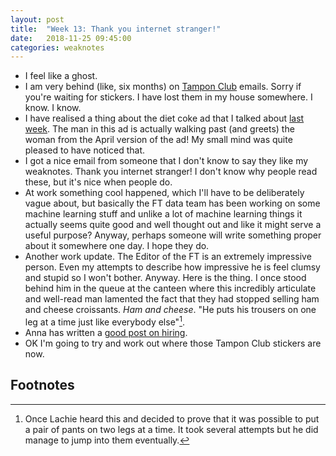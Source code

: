 ```yaml
---
layout: post
title:  "Week 13: Thank you internet stranger!"
date:   2018-11-25 09:45:00
categories: weaknotes
---
```

* I feel like a ghost.
* I am very behind (like, six months) on [Tampon Club](http://tampon.club) emails. Sorry if you're waiting for stickers. I have lost them in my house somewhere. I know. I know.
* I have realised a thing about the diet coke ad that I talked about [last week](http://alicebartlett.co.uk/blog/weaknotes-12). The man in this ad is actually walking past (and greets) the woman from the April version of the ad! My small mind was quite pleased to have noticed that.
* I got a nice email from someone that I don't know to say they like my weaknotes. Thank you internet stranger! I don't know why people read these, but it's nice when people do.
* At work something cool happened, which I'll have to be deliberately vague about, but basically the FT data team has been working on some machine learning stuff and unlike a lot of machine learning things it actually seems quite good and well thought out and like it might serve a useful purpose? Anyway, perhaps someone will write something proper about it somewhere one day. I hope they do.
* Another work update. The Editor of the FT is an extremely impressive person. Even my attempts to describe how impressive he is feel clumsy and stupid so I won't bother. Anyway. Here is the thing. I once stood behind him in the queue at the canteen where this incredibly articulate and well-read man lamented the fact that they had stopped selling ham and cheese croissants. _Ham and cheese_. "He puts his trousers on one leg at a time just like everybody else"[^1].
* Anna has written a [good post on hiring](https://www.annashipman.co.uk/jfdi/interviewing-fairly.html).
* OK I'm going to try and work out where those Tampon Club stickers are now.


## Footnotes
[^1]: Once Lachie heard this and decided to prove that it was possible to put a pair of pants on two legs at a time. It took several attempts but he did manage to jump into them eventually.
